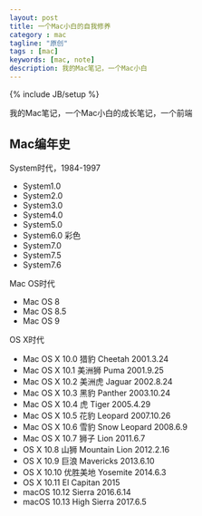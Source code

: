 ```yaml
---
layout: post
title: 一个Mac小白的自我修养
category : mac
tagline: "原创"
tags : [mac]
keywords: [mac, note]
description: 我的Mac笔记，一个Mac小白
--- 
```

{% include JB/setup %}

我的Mac笔记，一个Mac小白的成长笔记，一个前端

## Mac编年史
System时代，1984-1997

- System1.0 
- System2.0
- System3.0
- System4.0
- System5.0
- System6.0 彩色
- System7.0
- System7.5
- System7.6

Mac OS时代
- Mac OS 8
- Mac OS 8.5
- Mac OS 9

OS X时代
- Mac OS X 10.0 猎豹 Cheetah 2001.3.24
- Mac OS X 10.1 美洲狮 Puma 2001.9.25
- Mac OS X 10.2 美洲虎 Jaguar 2002.8.24
- Mac OS X 10.3 黑豹 Panther 2003.10.24
- Mac OS X 10.4 虎 Tiger 2005.4.29
- Mac OS X 10.5 花豹 Leopard 2007.10.26
- Mac OS X 10.6 雪豹 Snow Leopard 2008.6.9
- Mac OS X 10.7 狮子 Lion 2011.6.7
- OS X 10.8 山狮 Mountain Lion 2012.2.16
- OS X 10.9 巨浪 Mavericks 2013.6.10
- OS X 10.10 优胜美地 Yosemite 2014.6.3
- OS X 10.11 El Capitan 2015
- macOS 10.12 Sierra 2016.6.14
- macOS 10.13 High Sierra 2017.6.5
